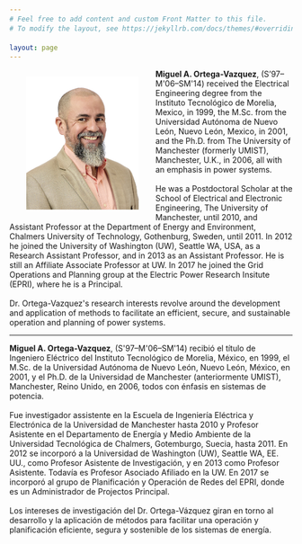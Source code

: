 ```yaml
---
# Feel free to add content and custom Front Matter to this file.
# To modify the layout, see https://jekyllrb.com/docs/themes/#overriding-theme-defaults

layout: page
---
```


<div>
<!-- <center> -->
<p style="float: left;"><img src="Files/Vazquez.Miguel-0017m.jpg" alt="" align="left" style="width:200px;margin:0px 30px"></p>
<!-- </center> -->

<p>
<b>Miguel A. Ortega-Vazquez</b>, (S’97–M'06–SM'14) received the Electrical Engineering degree from the Instituto Tecnológico de Morelia, Mexico, in 1999, the M.Sc. from the Universidad Autónoma de Nuevo León, Nuevo León, Mexico, in 2001, and the Ph.D. from The University of Manchester (formerly UMIST), Manchester, U.K., in 2006, all with an emphasis in power systems.
<br>
<br>
He was a Postdoctoral Scholar at the School of Electrical and Electronic Engineering, The University of Manchester, until 2010, and Assistant Professor at the Department of Energy and Environment, Chalmers University of Technology, Gothenburg, Sweden, until 2011.  In 2012 he joined the University of Washington (UW), Seattle WA, USA, as a Research Assistant Professor, and in 2013 as an Assistant Professor.  He is still an Affiliate Associate Professor at UW.  In 2017 he joined the Grid Operations and Planning group at the Electric Power Research Insitute (EPRI), where he is a Principal.  
<br>
<br>
Dr. Ortega-Vazquez's research interests revolve around the development and application of methods to facilitate an efficient, secure, and sustainable operation and planning of power systems.
</p> 
  
--------------------
  
<p>
<b>Miguel A. Ortega-Vazquez</b>, (S'97–M'06–SM'14) recibió el título de Ingeniero Eléctrico del Instituto Tecnológico de Morelia, México, en 1999, el M.Sc. de la Universidad Autónoma de Nuevo León, Nuevo León, México, en 2001, y el Ph.D. de la Universidad de Manchester (anteriormente UMIST), Manchester, Reino Unido, en 2006, todos con énfasis en sistemas de potencia.
<br>
<br>
Fue investigador assistente en la Escuela de Ingeniería Eléctrica y Electrónica de la Universidad de Manchester hasta 2010 y Profesor Asistente en el Departamento de Energía y Medio Ambiente de la Universidad Tecnológica de Chalmers, Gotemburgo, Suecia, hasta 2011. En 2012 se incorporó a la Universidad de Washington (UW), Seattle WA, EE. UU., como Profesor Asistente de Investigación, y en 2013 como Profesor Asistente. Todavía es Profesor Asociado Afiliado en la UW. En 2017 se incorporó al grupo de Planificación y Operación de Redes del EPRI, donde es un Administrador de Projectos Principal.
<br>
<br>
Los intereses de investigación del Dr. Ortega-Vázquez giran en torno al desarrollo y la aplicación de métodos para facilitar una operación y planificación eficiente, segura y sostenible de los sistemas de energía.
</p>
  
</div>

